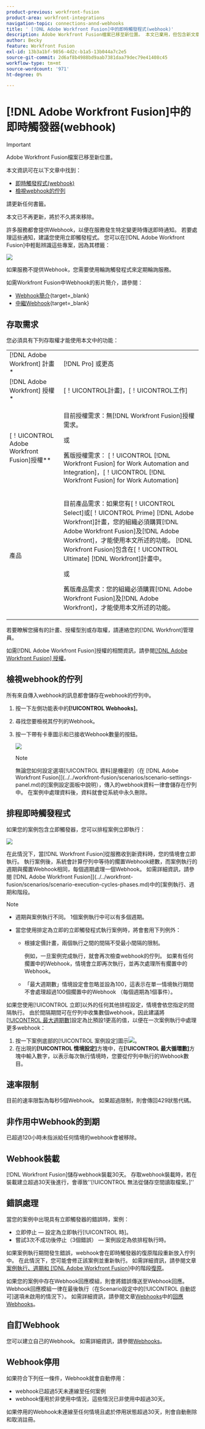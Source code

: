```yaml
---
product-previous: workfront-fusion
product-area: workfront-integrations
navigation-topic: connections-annd-webhooks
title: ' [!DNL Adobe Workfront Fusion]中的即時觸發程式(webhook)'
description: Adobe Workfront Fusion檔案已移至新位置。 本文已棄用，但包含新文章的連結，內容涵蓋此功能。
author: Becky
feature: Workfront Fusion
exl-id: 13b3a1bf-9856-4d2c-b1a5-13b044a7c2e5
source-git-commit: 2d6af8b4988bd9aab7381daa79dec79e41408c45
workflow-type: tm+mt
source-wordcount: '971'
ht-degree: 0%

---
```


# [!DNL Adobe Workfront Fusion]中的即時觸發器(webhook)

>[!IMPORTANT]
>
>Adobe Workfront Fusion檔案已移至新位置。
>
>本文資訊可在以下文章中找到：
>
>* [即時觸發程式(webhook)](https://experienceleague.adobe.com/docs/workfront-fusion/using/references/modules/webhooks-reference.html)
>* [檢視webhook的佇列](https://experienceleague.adobe.com/docs/workfront-fusion/using/manage-scenarios/view-webhook-queue.html)
>
>請更新任何書籤。
>
>本文已不再更新，將於不久將來移除。

許多服務都會提供Webhook，以便在服務發生特定變更時傳送即時通知。 若要處理這些通知，建議您使用立即觸發程式。 您可以在[!DNL Adobe Workfront Fusion]中輕鬆辨識這些專案，因為其標籤：

![](assets/instant-350x256.png)

如果服務不提供Webhook，您需要使用輪詢觸發程式來定期輪詢服務。

如需Workfront Fusion中Webhook的影片簡介，請參閱：

* [Webhook簡介](https://video.tv.adobe.com/v/3427025/){target=_blank}
* [中繼Webhook](https://video.tv.adobe.com/v/3427030/){target=_blank}

## 存取需求

您必須具有下列存取權才能使用本文中的功能：

<table style="table-layout:auto"> 
 <col> 
 <col> 
 <tbody> 
  <tr> 
    <td role="rowheader">[!DNL Adobe Workfront] 計畫*</td> 
   <td> <p>[!DNL Pro] 或更高</p> </td> 
  </tr> 
  <tr data-mc-conditions=""> 
   <td role="rowheader">[!DNL Adobe Workfront] 授權*</td> 
   <td> <p>[！UICONTROL計畫]，[！UICONTROL工作]</p> </td> 
  </tr> 
  <tr> 
   <td role="rowheader">[！UICONTROL Adobe Workfront Fusion]授權**</td> 
   <td>
   <p>目前授權需求：無[!DNL Workfront Fusion]授權需求。</p>
   <p>或</p>
   <p>舊版授權需求： [！UICONTROL [!DNL Workfront Fusion] for Work Automation and Integration]，[！UICONTROL [!DNL Workfront Fusion] for Work Automation]</p>
   </td> 
  </tr> 
  <tr> 
   <td role="rowheader">產品</td> 
   <td>
   <p>目前產品需求：如果您有[！UICONTROL Select]或[！UICONTROL Prime] [!DNL Adobe Workfront]計畫，您的組織必須購買[!DNL Adobe Workfront Fusion]及[!DNL Adobe Workfront]，才能使用本文所述的功能。 [!DNL Workfront Fusion]包含在[！UICONTROL Ultimate] [!DNL Workfront]計畫中。</p>
   <p>或</p>
   <p>舊版產品需求：您的組織必須購買[!DNL Adobe Workfront Fusion]及[!DNL Adobe Workfront]，才能使用本文所述的功能。</p>
   </td> 
  </tr> 
 </tbody> 
</table>

若要瞭解您擁有的計畫、授權型別或存取權，請連絡您的[!DNL Workfront]管理員。

如需[!DNL Adobe Workfront Fusion]授權的相關資訊，請參閱[[!DNL Adobe Workfront Fusion] 授權](../../workfront-fusion/get-started/license-automation-vs-integration.md)。

## 檢視webhook的佇列

所有來自傳入webhook的訊息都會儲存在webhook的佇列中。

1. 按一下左側功能表中的&#x200B;**[!UICONTROL Webhooks]**。
1. 尋找您要檢視其佇列的Webhook。
1. 按一下帶有卡車圖示和已接收Webhook數量的按鈕。

   ![](assets/webhooks-truck-icon.png)

   >[!NOTE]
   >
   >無論您如何設定選項[!UICONTROL 資料]是機密的（在 [!DNL Adobe Workfront Fusion]](../../workfront-fusion/scenarios/scenario-settings-panel.md)的[案例設定面板中說明），傳入的webhook資料一律會儲存在佇列中。 在案例中處理資料後，資料就會從系統中永久刪除。

## 排程即時觸發程式

如果您的案例包含立即觸發器，您可以排程案例立即執行：

![](assets/schedule-setting-350x185.png)

在此情況下，當[!DNL Workfront Fusion]從服務收到新資料時，您的情境會立即執行。 執行案例後，系統會計算佇列中等待的擱置Webhook總數，而案例執行的週期與擱置Webhook相同，每個週期處理一個Webhook。 如需詳細資訊，請參閱 [!DNL Adobe Workfront Fusion]](../../workfront-fusion/scenarios/scenario-execution-cycles-phases.md)中的[案例執行、週期和階段。

>[!NOTE]
>
>* 週期與案例執行不同。 1個案例執行中可以有多個週期。
>* 當您使用排定為立即的立即觸發程式執行案例時，將會套用下列例外：
>
>     * 根據定價計畫，兩個執行之間的間隔不受最小間隔的限制。
>
>       例如，一旦案例完成執行，就會再次檢查webhook的佇列。 如果有任何擱置中的Webhook，情境會立即再次執行，並再次處理所有擱置中的Webhook。
>   
>     * 「最大週期數」情境設定會忽略並設為100，這表示在單一情境執行期間不會處理超過100個擱置中的Webhook （每個週期為1個事件）。
>


如果您使用[!UICONTROL 立即]以外的任何其他排程設定，情境會依您指定的間隔執行。 由於間隔期間可在佇列中收集數個webhook，因此建議將[[!UICONTROL 最大週期數]](../../workfront-fusion/scenarios/scenario-settings-panel.md#maximum)設定為比預設1更高的值，以便在一次案例執行中處理更多webhook：

1. 按一下案例底部的[!UICONTROL 案例設定]圖示![](assets/gear-icon-settings.png)。
1. 在出現的&#x200B;**[!UICONTROL 情境設定]**&#x200B;方塊中，在&#x200B;**[!UICONTROL 最大循環數]**&#x200B;方塊中輸入數字，以表示每次執行情境時，您要從佇列中執行的Webhook數目。

## 速率限制

目前的速率限製為每秒5個Webhook。 如果超過限制，則會傳回429狀態代碼。

## 非作用中Webhook的到期

已超過120小時未指派給任何情境的webhook會被移除。

## Webhook裝載

[!DNL Workfront Fusion]儲存webhook裝載30天。 存取webhook裝載時，若在裝載建立超過30天後進行，會導致&#39;&#39;[!UICONTROL 無法從儲存空間讀取檔案。]&#39;&#39;

## 錯誤處理

當您的案例中出現具有立即觸發器的錯誤時，案例：

* 立即停止 — 設定為立即執行[!UICONTROL 時]。
* 嘗試3次不成功後停止（3個錯誤） — 案例設定為依排程執行時。

如果案例執行期間發生錯誤，webhook會在即時觸發器的復原階段重新放入佇列中。 在此情況下，您可能會修正該案例並重新執行。 如需詳細資訊，請參閱文章[案例執行、週期和 [!DNL Adobe Workfront Fusion]](../../workfront-fusion/scenarios/scenario-execution-cycles-phases.md)中的階段[復原](../../workfront-fusion/scenarios/scenario-execution-cycles-phases.md#rollback)。

如果您的案例中存在Webhook回應模組，則會將錯誤傳送至Webhook回應。 Webhook回應模組一律在最後執行（在Scenario設定中的[!UICONTROL 自動認可]選項未啟用的情況下）。 如需詳細資訊，請參閱文章[Webhooks](../../workfront-fusion/apps-and-their-modules/webhooks-updated.md)中的[回應Webhooks](../../workfront-fusion/apps-and-their-modules/webhooks-updated.md#respondi)。

## 自訂Webhook

您可以建立自己的Webhook。 如需詳細資訊，請參閱[Webhooks](../../workfront-fusion/apps-and-their-modules/webhooks-updated.md)。

## Webhook停用

如果符合下列任一條件，Webhook就會自動停用：

* webhook已超過5天未連線至任何案例
* webhook僅用於非使用中情況，這些情況已非使用中超過30天。

如果停用的Webhook未連線至任何情境且處於停用狀態超過30天，則會自動刪除和取消註冊。


